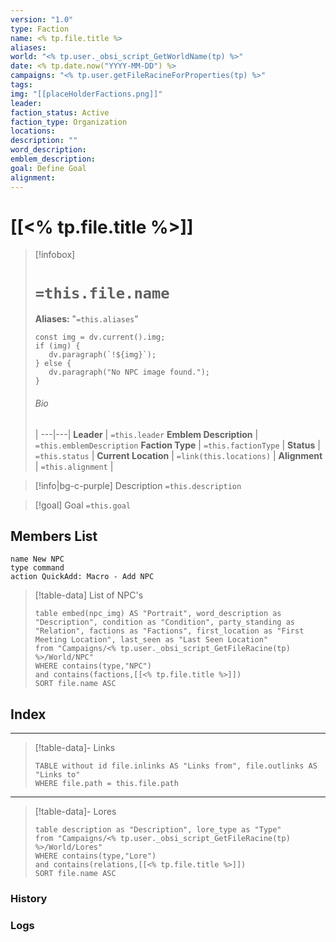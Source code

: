 ```yaml
---
version: "1.0"
type: Faction
name: <% tp.file.title %>
aliases:
world: "<% tp.user._obsi_script_GetWorldName(tp) %>"
date: <% tp.date.now("YYYY-MM-DD") %>
campaigns: "<% tp.user.getFileRacineForProperties(tp) %>"
tags:
img: "[[placeHolderFactions.png]]"
leader:
faction_status: Active
faction_type: Organization
locations:
description: ""
word_description:
emblem_description:
goal: Define Goal
alignment:
---
```


# [[<% tp.file.title %>]]
> [!infobox]
> # `=this.file.name` 
> **Aliases:**  "`=this.aliases`"
> ```dataviewjs
> const img = dv.current().img;
> if (img) {
>    dv.paragraph(`!${img}`); 
> } else {
>    dv.paragraph("No NPC image found.");
> }
>```
> ###### Bio
>  |
> ---|---|
> **Leader** | `=this.leader`
> **Emblem Description** | `=this.emblemDescription`
> **Faction Type** | `=this.factionType`  |
> **Status** | `=this.status` |
> **Current Location** | `=link(this.locations)` |
> **Alignment** | `=this.alignment` |

> [!info|bg-c-purple] Description
> `=this.description`

> [!goal] Goal
> `=this.goal`

## Members List
```button
name New NPC
type command
action QuickAdd: Macro - Add NPC
```
> [!table-data] List of NPC's
>```dataview
> table embed(npc_img) AS "Portrait", word_description as "Description", condition as "Condition", party_standing as "Relation", factions as "Factions", first_location as "First Meeting Location", last_seen as "Last Seen Location"
> from "Campaigns/<% tp.user._obsi_script_GetFileRacine(tp) %>/World/NPC"
> WHERE contains(type,"NPC") 
> and contains(factions,[[<% tp.file.title %>]])
> SORT file.name ASC
> ```

## Index
---
>[!table-data]- Links
> ```dataview
> TABLE without id file.inlinks AS "Links from", file.outlinks AS "Links to"
> WHERE file.path = this.file.path
> ```

--- 
>[!table-data]- Lores
>```dataview
> table description as "Description", lore_type as "Type"
> from "Campaigns/<% tp.user._obsi_script_GetFileRacine(tp) %>/World/Lores"
> WHERE contains(type,"Lore") 
> and contains(relations,[[<% tp.file.title %>]])
> SORT file.name ASC
> ```

### History


### Logs

